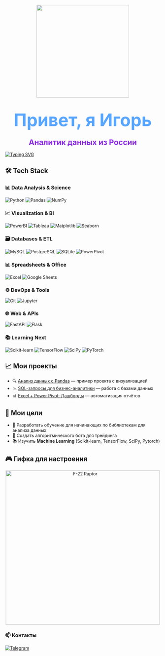 <p align="center">
  <img width="300" src="https://media.giphy.com/media/v1.Y2lkPTc5MGI3NjExcDZ1YzVqYzVqYzVqYzVqYzVqYzVqYzVqYzVqYzVqYzVqYzVqYyZlcD12MV9pbnRlcm5hbF9naWZfYnlfaWQmY3Q9Zw/3o7aD2d7hy9ktXNDP2/giphy.gif">
</p>

<h1 align="center">
  <span style="color: #58a6ff; font-size: 2em; font-weight: bold;">Привет, я Игорь</span>
</h1>
<h3 align="center">
  <span style="color: #8a2be2; font-size: 1.5em;">Аналитик данных из России</span>
</h3>

[![Typing SVG](https://readme-typing-svg.demolab.com?font=Fira+Code&weight=700&size=26&duration=3000&pause=1000&color=00FFAA&width=600&lines=Data+Alchemist+%F0%9F%92%AC;Python+%7C+SQL+%7C+Power+BI+%F0%9F%93%8A;Аналитик+из+Краснодара+%F0%9F%8F%8E;Turning+data+into+gold+%F0%9F%92%B0;Будущий+Team+Lead+%F0%9F%92%BB;Open+to+collabs+%F0%9F%93%A7)](https://git.io/typing-svg)

## 🛠 Tech Stack

### 📊 Data Analysis & Science
![Python](https://img.shields.io/badge/Python-3776AB?logo=python&logoColor=white)
![Pandas](https://img.shields.io/badge/Pandas-150458?logo=pandas&logoColor=white)
![NumPy](https://img.shields.io/badge/NumPy-013243?logo=numpy&logoColor=white)

### 📈 Visualization & BI
![PowerBI](https://img.shields.io/badge/Power_BI-F2C811?logo=powerbi&logoColor=black)
![Tableau](https://img.shields.io/badge/Tableau-E97627?logo=tableau&logoColor=white)
![Matplotlib](https://img.shields.io/badge/Matplotlib-11557C?logo=matplotlib&logoColor=white)
![Seaborn](https://img.shields.io/badge/Seaborn-5C8DBC?logo=seaborn&logoColor=white)

### 🗃️ Databases & ETL
![MySQL](https://img.shields.io/badge/MySQL-4479A1?logo=mysql&logoColor=white)
![PostgreSQL](https://img.shields.io/badge/PostgreSQL-4169E1?logo=postgresql&logoColor=white)
![SQLite](https://img.shields.io/badge/SQLite-003B57?logo=sqlite&logoColor=white)
![PowerPivot](https://img.shields.io/badge/Power_Pivot-5F2BEA?logo=microsoftexcel&logoColor=white)

### 📊 Spreadsheets & Office
![Excel](https://img.shields.io/badge/Excel-217346?logo=microsoftexcel&logoColor=white)
![Google Sheets](https://img.shields.io/badge/Google_Sheets-34A853?logo=googlesheets&logoColor=white)

### ⚙️ DevOps & Tools
![Git](https://img.shields.io/badge/Git-F05032?logo=git&logoColor=white)
![Jupyter](https://img.shields.io/badge/Jupyter-F37626?logo=jupyter&logoColor=white)

### 🌐 Web & APIs
![FastAPI](https://img.shields.io/badge/FastAPI-009688?logo=fastapi&logoColor=white)
![Flask](https://img.shields.io/badge/Flask-000000?logo=flask&logoColor=white)

### 📚 Learning Next
![Scikit-learn](https://img.shields.io/badge/scikit--learn-F7931E?logo=scikitlearn&logoColor=white)
![TensorFlow](https://img.shields.io/badge/TensorFlow-FF6F00?logo=tensorflow&logoColor=white)
![SciPy](https://img.shields.io/badge/SciPy-8CAAE6?logo=scipy&logoColor=white)
![PyTorch](https://img.shields.io/badge/PyTorch-EE4C2C?logo=pytorch&logoColor=white)

## 📈 Мои проекты
- 🔍 [Анализ данных с Pandas](https://github.com/...) — пример проекта с визуализацией  
- 📉 [SQL-запросы для бизнес-аналитики](https://github.com/...) — работа с базами данных  
- 📊 [Excel + Power Pivot: Дашборды](https://github.com/...) — автоматизация отчётов  

## 🎯 Мои цели
- 🚀 Разработать обучение для начинающих по библиотекам для анализа данных  
- 💼 Создать алгоритмического бота для трейдинга
- 📚 Изучить **Machine Learning** (Scikit-learn, TensorFlow, SciPy, Pytorch)  

## 🎮 Гифка для настроения
<p align="center">
  <img width="500" src="https://media.giphy.com/media/v1.Y2lkPWVjZjA1ZTQ3anZzNm14aHI0anQxc3N6ajdkZzJkaGlnaWV3cGRlbHRpMW1vMDU3bSZlcD12MV9naWZzX3NlYXJjaCZjdD1n/B1WU3MS9xJ1fwAcCq1/giphy.gif" alt="F-22 Raptor">
</p>

### 📫 Контакты
[![Telegram](https://img.shields.io/badge/-Telegram-26A5E4?style=for-the-badge&logo=telegram&logoColor=white)](https://t.me/vasilich_official)
